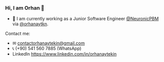 ### Hi, I am Orhan 👋

- 🔭 I am currently working as a Junior Software Engineer [@NeuronicPBM](https://github.com/NeuronicPBM) via [@orhanaytkn](https://github.com/orhanaytkn).

Contact me:
- ✉  contactorhanaytekin@gmail.com
- 📞 (+90) 541 560 7885 (WhatsApp)
- LinkedIn https://www.linkedin.com/in/orhanaytekin
